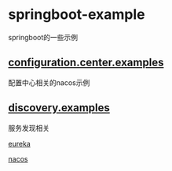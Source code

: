 # springboot-example
springboot的一些示例

## [configuration.center.examples](https://github.com/a740659387/springboot-example/tree/main/configuration.center.examples)

配置中心相关的nacos示例

## [discovery.examples](https://github.com/a740659387/springboot-example/tree/main/discovery.examples)

服务发现相关

[eureka](https://github.com/a740659387/springboot-example/tree/main/discovery.examples/springcloud.eureka.discovery.example)

[nacos](https://github.com/a740659387/springboot-example/tree/main/discovery.examples/springcloud.nacos.discovery.example)